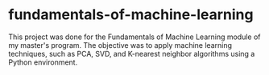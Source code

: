 # fundamentals-of-machine-learning
This project was done for the Fundamentals of Machine Learning module of my master's program. The objective was to apply machine learning techniques, such as PCA, SVD, and K-nearest neighbor algorithms using a Python environment.
